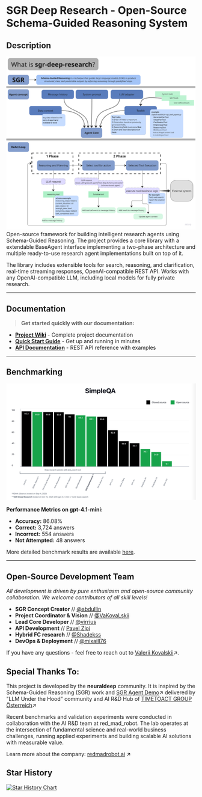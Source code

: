 # SGR Deep Research - Open-Source Schema-Guided Reasoning System

## Description

![SGR Concept Architecture](docs/sgr_concept.png)
Open-source framework for building intelligent research agents using Schema-Guided Reasoning. The project provides a core library with a extendable BaseAgent interface implementing a two-phase architecture and multiple ready-to-use research agent implementations built on top of it.

The library includes extensible tools for search, reasoning, and clarification, real-time streaming responses, OpenAI-compatible REST API. Works with any OpenAI-compatible LLM, including local models for fully private research.

______________________________________________________________________

## Documentation

> **Get started quickly with our documentation:**

- **[Project Wiki](https://github.com/vamplabAI/sgr-deep-research/wiki)** - Complete project documentation
- **[Quick Start Guide](https://github.com/vamplabAI/sgr-deep-research/wiki/SGR-Quick-Start)** - Get up and running in minutes
- **[API Documentation](https://github.com/vamplabAI/sgr-deep-research/wiki/SGR-Description-API)** - REST API reference with examples

______________________________________________________________________

## Benchmarking

![SimpleQA Benchmark Comparison](docs/simpleqa_benchmark_comparison.png)

**Performance Metrics on gpt-4.1-mini:**

- **Accuracy:** 86.08%
- **Correct:** 3,724 answers
- **Incorrect:** 554 answers
- **Not Attempted:** 48 answers

More detailed benchmark results are available [here](benchmark/simpleqa_benchmark_results.md).

______________________________________________________________________

## Open-Source Development Team

*All development is driven by pure enthusiasm and open-source community collaboration. We welcome contributors of all skill levels!*

- **SGR Concept Creator** // [@abdullin](https://t.me/llm_under_hood)
- **Project Coordinator & Vision** // [@VaKovaLskii](https://t.me/neuraldeep)
- **Lead Core Developer** // [@virrius](https://t.me/virrius_tech)
- **API Development** // [Pavel Zloi](https://t.me/evilfreelancer)
- **Hybrid FC research** // [@Shadekss](https://t.me/Shadekss)
- **DevOps & Deployment** // [@mixaill76](https://t.me/mixaill76)

If you have any questions - feel free to reach out to [Valerii Kovalskii](https://www.linkedin.com/in/vakovalskii/)↗️.

## Special Thanks To:

This project is developed by the **neuraldeep** community. It is inspired by the Schema-Guided Reasoning (SGR) work and [SGR Agent Demo](https://abdullin.com/schema-guided-reasoning/demo)↗️ delivered by "LLM Under the Hood" community and AI R&D Hub of [TIMETOACT GROUP Österreich](https://www.timetoact-group.at)↗️

Recent benchmarks and validation experiments were conducted in collaboration with the AI R&D team at red_mad_robot. The lab operates at the intersection of fundamental science and real-world business challenges, running applied experiments and building scalable AI solutions with measurable value.

Learn more about the company: [redmadrobot.ai](https://redmadrobot.ai/) ↗️

## Star History

[![Star History Chart](https://api.star-history.com/svg?repos=vamplabAI/sgr-deep-research&type=Date)](https://star-history.com/#vamplabAI/sgr-deep-research&Date)
